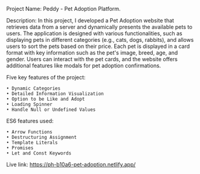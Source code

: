Project Name: Peddy - Pet Adoption Platform.

Description: In this project, I developed a Pet Adoption website that retrieves data from a server and dynamically presents the available pets to users. The application is designed with various functionalities, such as displaying pets in different categories (e.g., cats, dogs, rabbits), and allows users to sort the pets based on their price. Each pet is displayed in a card format with key information such as the pet's image, breed, age, and gender. Users can interact with the pet cards, and the website offers additional features like modals for pet adoption confirmations.

Five key features of the project:

    • Dynamic Categories
    • Detailed Information Visualization
    • Option to be Like and Adopt
    • Loading Spinner
    • Handle Null or Undefined Values

ES6 features used:

    • Arrow Functions
    • Destructuring Assignment
    • Template Literals
    • Promises
    • Let and Const Keywords

Live link: https://ph-b10a6-pet-adoption.netlify.app/